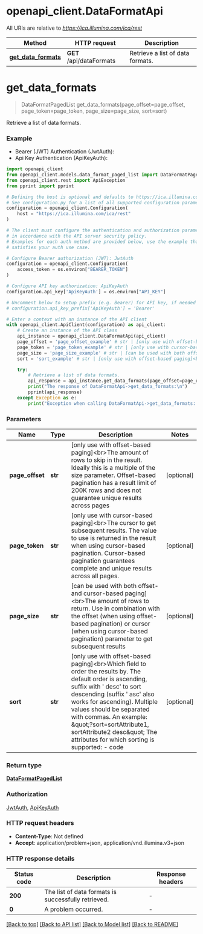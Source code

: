 # openapi_client.DataFormatApi

All URIs are relative to *https://ica.illumina.com/ica/rest*

Method | HTTP request | Description
------------- | ------------- | -------------
[**get_data_formats**](DataFormatApi.md#get_data_formats) | **GET** /api/dataFormats | Retrieve a list of data formats.


# **get_data_formats**
> DataFormatPagedList get_data_formats(page_offset=page_offset, page_token=page_token, page_size=page_size, sort=sort)

Retrieve a list of data formats.

### Example

* Bearer (JWT) Authentication (JwtAuth):
* Api Key Authentication (ApiKeyAuth):

```python
import openapi_client
from openapi_client.models.data_format_paged_list import DataFormatPagedList
from openapi_client.rest import ApiException
from pprint import pprint

# Defining the host is optional and defaults to https://ica.illumina.com/ica/rest
# See configuration.py for a list of all supported configuration parameters.
configuration = openapi_client.Configuration(
    host = "https://ica.illumina.com/ica/rest"
)

# The client must configure the authentication and authorization parameters
# in accordance with the API server security policy.
# Examples for each auth method are provided below, use the example that
# satisfies your auth use case.

# Configure Bearer authorization (JWT): JwtAuth
configuration = openapi_client.Configuration(
    access_token = os.environ["BEARER_TOKEN"]
)

# Configure API key authorization: ApiKeyAuth
configuration.api_key['ApiKeyAuth'] = os.environ["API_KEY"]

# Uncomment below to setup prefix (e.g. Bearer) for API key, if needed
# configuration.api_key_prefix['ApiKeyAuth'] = 'Bearer'

# Enter a context with an instance of the API client
with openapi_client.ApiClient(configuration) as api_client:
    # Create an instance of the API class
    api_instance = openapi_client.DataFormatApi(api_client)
    page_offset = 'page_offset_example' # str | [only use with offset-based paging]<br>The amount of rows to skip in the result. Ideally this is a multiple of the size parameter. Offset-based pagination has a result limit of 200K rows and does not guarantee unique results across pages (optional)
    page_token = 'page_token_example' # str | [only use with cursor-based paging]<br>The cursor to get subsequent results. The value to use is returned in the result when using cursor-based pagination. Cursor-based pagination guarantees complete and unique results across all pages. (optional)
    page_size = 'page_size_example' # str | [can be used with both offset- and cursor-based paging]<br>The amount of rows to return. Use in combination with the offset (when using offset-based pagination) or cursor (when using cursor-based pagination) parameter to get subsequent results (optional)
    sort = 'sort_example' # str | [only use with offset-based paging]<br>Which field to order the results by. The default order is ascending, suffix with ' desc' to sort descending (suffix ' asc' also works for ascending). Multiple values should be separated with commas. An example: \"?sort=sortAttribute1, sortAttribute2 desc\"  The attributes for which sorting is supported: - code (optional)

    try:
        # Retrieve a list of data formats.
        api_response = api_instance.get_data_formats(page_offset=page_offset, page_token=page_token, page_size=page_size, sort=sort)
        print("The response of DataFormatApi->get_data_formats:\n")
        pprint(api_response)
    except Exception as e:
        print("Exception when calling DataFormatApi->get_data_formats: %s\n" % e)
```



### Parameters


Name | Type | Description  | Notes
------------- | ------------- | ------------- | -------------
 **page_offset** | **str**| [only use with offset-based paging]&lt;br&gt;The amount of rows to skip in the result. Ideally this is a multiple of the size parameter. Offset-based pagination has a result limit of 200K rows and does not guarantee unique results across pages | [optional] 
 **page_token** | **str**| [only use with cursor-based paging]&lt;br&gt;The cursor to get subsequent results. The value to use is returned in the result when using cursor-based pagination. Cursor-based pagination guarantees complete and unique results across all pages. | [optional] 
 **page_size** | **str**| [can be used with both offset- and cursor-based paging]&lt;br&gt;The amount of rows to return. Use in combination with the offset (when using offset-based pagination) or cursor (when using cursor-based pagination) parameter to get subsequent results | [optional] 
 **sort** | **str**| [only use with offset-based paging]&lt;br&gt;Which field to order the results by. The default order is ascending, suffix with &#39; desc&#39; to sort descending (suffix &#39; asc&#39; also works for ascending). Multiple values should be separated with commas. An example: \&quot;?sort&#x3D;sortAttribute1, sortAttribute2 desc\&quot;  The attributes for which sorting is supported: - code | [optional] 

### Return type

[**DataFormatPagedList**](DataFormatPagedList.md)

### Authorization

[JwtAuth](../README.md#JwtAuth), [ApiKeyAuth](../README.md#ApiKeyAuth)

### HTTP request headers

 - **Content-Type**: Not defined
 - **Accept**: application/problem+json, application/vnd.illumina.v3+json

### HTTP response details

| Status code | Description | Response headers |
|-------------|-------------|------------------|
**200** | The list of data formats is successfully retrieved. |  -  |
**0** | A problem occurred. |  -  |

[[Back to top]](#) [[Back to API list]](../README.md#documentation-for-api-endpoints) [[Back to Model list]](../README.md#documentation-for-models) [[Back to README]](../README.md)

